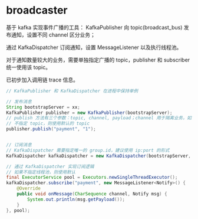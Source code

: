# broadcaster

基于 kafka 实现事件广播的工具：
KafkaPublisher 向 topic(broadcast_bus) 发布通知，设置不同 channel 区分业务；

通过 KafkaDispatcher 订阅通知，设置 MessageListener 以及执行线程池。

对于通知数量较大的业务，需要单独指定广播的 topic，publisher 和 subscriber 统一使用该 topic。

已初步加入调用链 trace 信息。
```java
// KafkaPublisher 和 KafkaDispatcher 在进程中保持单例

// 发布消息
String bootstrapServer = xx;
KafkaPublisher publisher = new KafkaPublisher(bootstrapServer);
// publish 方法有三个参数：topic, channel, payload；channel 用于隔离业务，如果通知数据量过多，考虑指定额外的 topic
// 不指定 topic，则使用默认的 topic
publisher.publish("payment", "1");


// 订阅消息
// KafkaDispatcher 需要指定唯一的 group.id，建议使用 ip:port 的形式
KafkaDispatcher kafkaDispatcher = new KafkaDispatcher(bootstrapServer, uniqueGroupId);

// 通过 KafkaDispatcher 实现订阅逻辑
// 如果不指定线程池，则使用默认
final ExecutorService pool = Executors.newSingleThreadExecutor();
kafkaDispatcher.subscribe("payment", new MessageListener<Notify>() {
    @Override
    public void onMessage(CharSequence channel, Notify msg) {
        System.out.println(msg.getPayload());
    }
}, pool);
```
